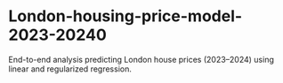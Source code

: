 # London-housing-price-model-2023-20240
End-to-end analysis predicting London house prices (2023–2024) using linear and regularized regression.
